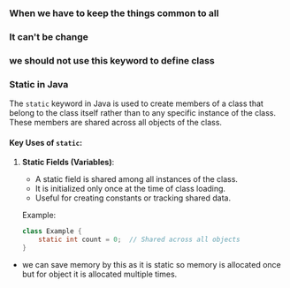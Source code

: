 ### When we have to keep the things common to all
### It can't be change 
### we should not use this keyword to define class 

### Static in Java

The `static` keyword in Java is used to create members of a class that belong to the class itself rather than to any specific instance of the class. These members are shared across all objects of the class.

#### Key Uses of `static`:
1. **Static Fields (Variables)**:
    - A static field is shared among all instances of the class.
    - It is initialized only once at the time of class loading.
    - Useful for creating constants or tracking shared data.

   Example:
   ```java
   class Example {
       static int count = 0;  // Shared across all objects
   }
   ```
- we can save memory by this as it is static so memory is allocated once but for object it is allocated multiple times.